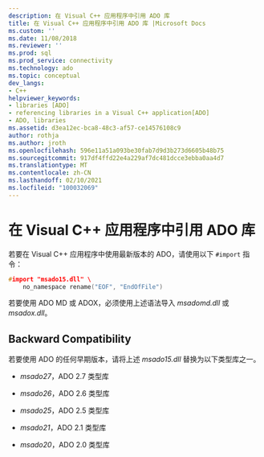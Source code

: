 ```yaml
---
description: 在 Visual C++ 应用程序中引用 ADO 库
title: 在 Visual C++ 应用程序中引用 ADO 库 |Microsoft Docs
ms.custom: ''
ms.date: 11/08/2018
ms.reviewer: ''
ms.prod: sql
ms.prod_service: connectivity
ms.technology: ado
ms.topic: conceptual
dev_langs:
- C++
helpviewer_keywords:
- libraries [ADO]
- referencing libraries in a Visual C++ application[ADO]
- ADO, libraries
ms.assetid: d3ea12ec-bca8-48c3-af57-ce14576108c9
author: rothja
ms.author: jroth
ms.openlocfilehash: 596e11a51a093be30fab7d9d3b273d6605b48b75
ms.sourcegitcommit: 917df4ffd22e4a229af7dc481dcce3ebba0aa4d7
ms.translationtype: MT
ms.contentlocale: zh-CN
ms.lasthandoff: 02/10/2021
ms.locfileid: "100032069"
---
```

# <a name="referencing-the-ado-libraries-in-a-visual-c-application"></a>在 Visual C++ 应用程序中引用 ADO 库
若要在 Visual C++ 应用程序中使用最新版本的 ADO，请使用以下 `#import` 指令：  
  
```cpp
#import "msado15.dll" \  
    no_namespace rename("EOF", "EndOfFile")  
```  
  
 若要使用 ADO MD 或 ADOX，必须使用上述语法导入 *msadomd.dll* 或 *msadox.dll*。  
  
## <a name="backward-compatibility"></a>Backward Compatibility  
 若要使用 ADO 的任何早期版本，请将上述 *msado15.dll* 替换为以下类型库之一。  
  
-   *msado27*，ADO 2.7 类型库  
  
-   *msado26*，ADO 2.6 类型库  
  
-   *msado25*，ADO 2.5 类型库  
  
-   *msado21*，ADO 2.1 类型库  
  
-   *msado20*，ADO 2.0 类型库
